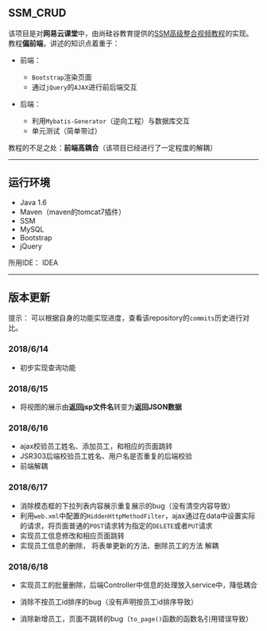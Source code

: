 ## SSM_CRUD

该项目是对**网易云课堂**中，由尚硅谷教育提供的[SSM高级整合视频教程](http://study.163.com/course/courseMain.htm?courseId=1003862031)的实现。教程**偏前端**，讲述的知识点着重于：
- 前端：
    - `Bootstrap`渲染页面
    - 通过`jQuery`的`AJAX`进行前后端交互

- 后端：
    - 利用`Mybatis-Generator`（逆向工程）与数据库交互
    - 单元测试（简单带过）

教程的不足之处：**前端高耦合**（该项目已经进行了一定程度的解耦）

***
## 运行环境

- Java 1.6
- Maven（maven的tomcat7插件）
- SSM
- MySQL
- Bootstrap
- jQuery

所用IDE： IDEA

***
## 版本更新

提示： 可以根据自身的功能实现进度，查看该repository的`commits`历史进行对比。

### 2018/6/14

- 初步实现查询功能

### 2018/6/15

- 将视图的展示由**返回jsp文件名**转变为**返回JSON数据**

### 2018/6/16

- ajax校验员工姓名、添加员工，和相应的页面跳转
- JSR303后端校验员工姓名、用户名是否重复的后端校验
- 前端解耦

### 2018/6/17

- 消除模态框的下拉列表内容展示重复展示的bug（没有清空内容导致）
- 利用`web.xml`中配置的`HiddenHttpMethodFilter`，ajax通过在data中设置实际的请求，将页面普通的`POST`请求转为指定的`DELETE`或者`PUT`请求
- 实现员工信息修改和相应页面跳转
- 实现员工信息的删除， 将表单更新的方法、删除员工的方法 解耦

### 2018/6/18

- 实现员工的批量删除，后端Controller中信息的处理放入service中，降低耦合

- 消除不按员工id排序的bug（没有声明按员工id排序导致）

- 消除新增员工，页面不跳转的bug（`to_page()`函数的函数名引用错误导致）